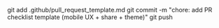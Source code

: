 git add .github/pull_request_template.md
git commit -m "chore: add PR checklist template (mobile UX + share + theme)"
git push

